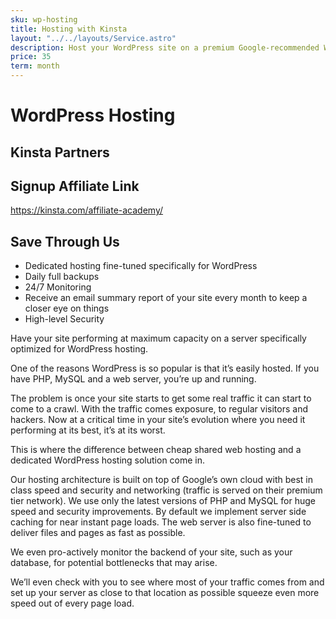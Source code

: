 ```yaml
---
sku: wp-hosting
title: Hosting with Kinsta
layout: "../../layouts/Service.astro"
description: Host your WordPress site on a premium Google-recommended WordPress server. Take advantage of a managed server fine-tuned for WordPress so your site can perform at maximum speed and security.
price: 35
term: month
---
```


# WordPress Hosting

## Kinsta Partners

## Signup Affiliate Link
https://kinsta.com/affiliate-academy/

## Save Through Us

- Dedicated hosting fine-tuned specifically for WordPress
- Daily full backups
- 24/7 Monitoring
- Receive an email summary report of your site every month to keep a closer eye on things
- High-level Security

Have your site performing at maximum capacity on a server specifically optimized for WordPress hosting.

One of the reasons WordPress is so popular is that it’s easily hosted. If you have PHP, MySQL and a web server, you’re up and running.

The problem is once your site starts to get some real traffic it can start to come to a crawl. With the traffic comes exposure, to regular visitors and hackers. Now at a critical time in your site’s evolution where you need it performing at its best, it’s at its worst.

This is where the difference between cheap shared web hosting and a dedicated WordPress hosting solution come in.

Our hosting architecture is built on top of Google’s own cloud with best in class speed and security and networking (traffic is served on their premium tier network). We use only the latest versions of PHP and MySQL for huge speed and security improvements. By default we implement server side caching for near instant page loads. The web server is also fine-tuned to deliver files and pages as fast as possible.

We even pro-actively monitor the backend of your site, such as your database, for potential bottlenecks that may arise.

We’ll even check with you to see where most of your traffic comes from and set up your server as close to that location as possible squeeze even more speed out of every page load.